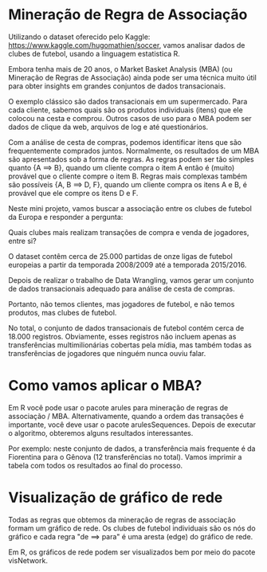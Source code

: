 # Mineração de Regra de Associação

Utilizando o dataset oferecido pelo Kaggle: https://www.kaggle.com/hugomathien/soccer, vamos analisar dados de clubes de futebol, usando a linguagem estatistica R.

Embora tenha mais de 20 anos, o Market Basket Analysis (MBA) (ou Mineração de Regras de Associação) ainda pode ser uma técnica muito útil para obter insights em grandes conjuntos de dados transacionais. 

O exemplo clássico são dados transacionais em um supermercado. Para cada cliente, sabemos quais são os produtos individuais (itens) que ele colocou na cesta e comprou. Outros casos de uso para o MBA podem ser dados de clique da web, arquivos de log e até questionários.

Com a análise de cesta de compras, podemos identificar itens que são frequentemente comprados juntos. 
Normalmente, os resultados de um MBA são apresentados sob a forma de regras. 
As regras podem ser tão simples quanto {A ==> B}, quando um cliente compra o item A então é (muito) provável que o cliente compre o item B. Regras mais complexas também são possíveis {A, B ==> D, F}, quando um cliente compra os itens A e B, é provável que ele compre os itens D e F.

Neste mini projeto, vamos buscar a associação entre os clubes de futebol da Europa e responder a pergunta:

Quais clubes mais realizam transações de compra e venda de jogadores, entre si?

O dataset contêm cerca de 25.000 partidas de onze ligas de futebol europeias a partir da temporada 2008/2009 até a temporada 2015/2016. 

Depois de realizar o trabalho de Data Wrangling, vamos gerar um conjunto de dados transacionais adequado para análise de cesta de compras.

Portanto, não temos clientes, mas jogadores de futebol, e não temos produtos, mas clubes de futebol. 

No total, o conjunto de dados transacionais de futebol contém cerca de 18.000 registros. 
Obviamente, esses registros não incluem apenas as transferências multimilionárias cobertas pela mídia, mas também todas as transferências de jogadores que ninguém nunca ouviu falar.

# Como vamos aplicar o MBA?

Em R você pode usar o pacote arules para mineração de regras de associação / MBA. 
Alternativamente, quando a ordem das transações é importante, você deve usar o pacote arulesSequences. 
Depois de executar o algoritmo, obteremos alguns resultados interessantes. 
  
Por exemplo: neste conjunto de dados, a transferência mais frequente é da Fiorentina para o Gênova (12 transferências no total). Vamos imprimir a tabela com todos os resultados ao final do processo.

# Visualização de gráfico de rede

Todas as regras que obtemos da mineração de regras de associação formam um gráfico de rede. 
Os clubes de futebol individuais são os nós do gráfico e cada regra "de ==> para" é uma aresta (edge) do gráfico de rede.

Em R, os gráficos de rede podem ser visualizados bem por meio do pacote visNetwork.
